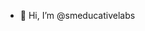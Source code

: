 - 👋 Hi, I’m @smeducativelabs

<!---
smeducativelabs/smeducativelabs is a ✨ special ✨ repository because its `README.md` (this file) appears on your GitHub profile.
You can click the Preview link to take a look at your changes.
--->
